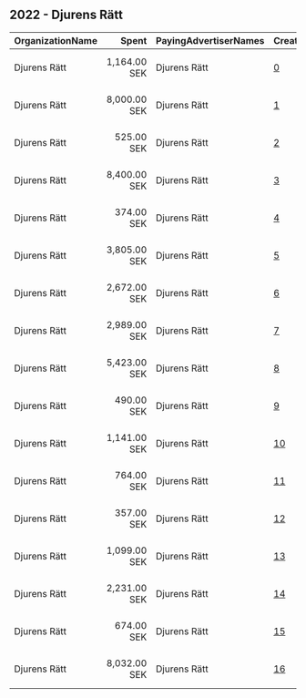 ## 2022 - Djurens Rätt 
|OrganizationName|Spent|PayingAdvertiserNames|CreativeUrls|Impressions|Genders|AgeBrackets|CountryCodes|BillingAddresses|CandidateBallotInformation|
|:---|---:|:---|:---|---:|:---|:---|:---|:---|:---|
|Djurens Rätt|1,164.00 SEK|Djurens Rätt|[0](https://www.snap.com/political-ads/asset/096db22846251eb16782ceb23ba0b780fd5fb0b7e5d14852c954070fe656f5d3?mediaType=png)|52,875||18+|sweden|"Box 17132,Stockholm,104 62,SE"||
|Djurens Rätt|8,000.00 SEK|Djurens Rätt|[1](https://www.snap.com/political-ads/asset/7cea16e254cab0f5ff0b1fa0542cead1fa9fa576470caac5d98e988aeabc413b?mediaType=mp4)|248,910||19+|sweden|"Box 17132,Stockholm,104 62,SE"||
|Djurens Rätt|525.00 SEK|Djurens Rätt|[2](https://www.snap.com/political-ads/asset/3f6e997766699b436f9856c3d804acaf690ca0df8d89136e749bef0f7585618c?mediaType=png)|11,696||18+|sweden|"Box 17132,Stockholm,104 62,SE"||
|Djurens Rätt|8,400.00 SEK|Djurens Rätt|[3](https://www.snap.com/political-ads/asset/84dad47973cb38cdc5bba93ece2288a526fcd5d75e2c2a607cecfb18e3853092?mediaType=mp4)|162,535||19+|sweden|"Box 17132,Stockholm,104 62,SE"||
|Djurens Rätt|374.00 SEK|Djurens Rätt|[4](https://www.snap.com/political-ads/asset/249e6dbc0cd2b511e011341168d16d9c5c7c7ce5f657966b31f76aa3c6569c6c?mediaType=jpeg)|9,918||18+|sweden|"Box 17132,Stockholm,104 62,SE"||
|Djurens Rätt|3,805.00 SEK|Djurens Rätt|[5](https://www.snap.com/political-ads/asset/3ed42e06b2c0e1773ae0c3a3a391928424785f0444190005becce93b87cd2ca2?mediaType=png)|152,309||18+|sweden|"Box 17132,Stockholm,104 62,SE"||
|Djurens Rätt|2,672.00 SEK|Djurens Rätt|[6](https://www.snap.com/political-ads/asset/1d006c9675f933905b34647f9160f2566d2a8c620f8b1cb82de54e7203c4d772?mediaType=png)|88,988||18+|sweden|"Box 17132,Stockholm,104 62,SE"||
|Djurens Rätt|2,989.00 SEK|Djurens Rätt|[7](https://www.snap.com/political-ads/asset/e0c6d8600e0056de2a23a6eeffced2dc0a694059b3e858ce7f749cb7624c3ff0?mediaType=png)|47,478||18+|sweden|"Box 17132,Stockholm,104 62,SE"||
|Djurens Rätt|5,423.00 SEK|Djurens Rätt|[8](https://www.snap.com/political-ads/asset/2e80011b8b56552db8bf68e5f247c16d5129b701c5819e266c645798662812e9?mediaType=png)|116,988||18+|sweden|"Box 17132,Stockholm,104 62,SE"||
|Djurens Rätt|490.00 SEK|Djurens Rätt|[9](https://www.snap.com/political-ads/asset/122e0e4f9c8d48b0b6a92c2e4ce29d55977dcd3366a2949b926dba0cf83eecb6?mediaType=png)|7,967||18+|sweden|"Box 17132,Stockholm,104 62,SE"||
|Djurens Rätt|1,141.00 SEK|Djurens Rätt|[10](https://www.snap.com/political-ads/asset/908d58c811b86f61e78d3b0b45cd49af62ef2ad5690acc3a3b3c55259572596e?mediaType=jpeg)|29,100||18+|sweden|"Box 17132,Stockholm,104 62,SE"||
|Djurens Rätt|764.00 SEK|Djurens Rätt|[11](https://www.snap.com/political-ads/asset/a97cb2e699bd944d48b7d1012c23b56eed8070b38b1e3b09f76a612e9b459e81?mediaType=png)|15,118||18+|sweden|"Box 17132,Stockholm,104 62,SE"||
|Djurens Rätt|357.00 SEK|Djurens Rätt|[12](https://www.snap.com/political-ads/asset/72fc18fa3d3066db98eac3de9fd9454f00964a706e017548e6e210b98bdc38f5?mediaType=mp4)|15,619||18+|sweden|"Box 17132,Stockholm,104 62,SE"||
|Djurens Rätt|1,099.00 SEK|Djurens Rätt|[13](https://www.snap.com/political-ads/asset/0e254e37311af5706711f80903cfa9613375a1bc5a2bc88c64f87e17858cce63?mediaType=png)|20,047||18+|sweden|"Box 17132,Stockholm,104 62,SE"||
|Djurens Rätt|2,231.00 SEK|Djurens Rätt|[14](https://www.snap.com/political-ads/asset/249e6dbc0cd2b511e011341168d16d9c5c7c7ce5f657966b31f76aa3c6569c6c?mediaType=jpeg)|60,810||18+|sweden|"Box 17132,Stockholm,104 62,SE"||
|Djurens Rätt|674.00 SEK|Djurens Rätt|[15](https://www.snap.com/political-ads/asset/febd78246e454dd5a994efff2d7d2c24c95df9dd465e60a7094fe01bc5d6fd44?mediaType=png)|11,354||18+|sweden|"Box 17132,Stockholm,104 62,SE"||
|Djurens Rätt|8,032.00 SEK|Djurens Rätt|[16](https://www.snap.com/political-ads/asset/ad8be1081a42aff295b4c74743d84a7d565f28889049155c4181bc3a2bb5eb1c?mediaType=png)|213,653||18+|sweden|"Box 17132,Stockholm,104 62,SE"||
